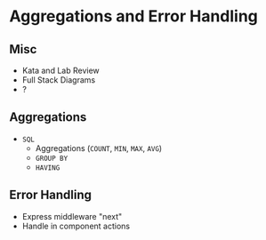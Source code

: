 Aggregations and Error Handling
===

## Misc

* Kata and Lab Review
* Full Stack Diagrams
* ?

## Aggregations

* `SQL`
    * Aggregations (`COUNT`, `MIN`, `MAX`, `AVG`)
    * `GROUP BY`
    * `HAVING`

## Error Handling

* Express middleware "next"
* Handle in component actions